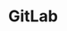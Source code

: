---
description: GitLab is a complete open-source DevOps platform, delivered as a single
  application, fundamentally changing the way Development, Security, and Ops teams
  collaborate and build software. From idea to production, GitLab helps teams improve
  cycle time from weeks to minutes, reduce development process costs and decrease
  time to market while increasing developer productivity.
layout: stand
logo: stands/gitlab/logo.png
new_this_year: "Since our last FOSDEM, we have had 12 major releases.\r\nSome of the\
  \ new features are: \r\n- Introducing new Integration Management\r\n- Opening up\
  \ 18 internal projects like the Dependency Proxy\r\n- Introducing accessibility\
  \ testing in GitLab\r\n- Building Meltano, an open-source platform for ELT pipelines\r\
  \n\r\nAnd more!\r\nMore details can be found here: https://about.gitlab.com/releases/categories/releases/\r\
  \nThe planning issue for FOSDEM: https://gitlab.com/gitlab-com/marketing/community-relations/contributor-program/general/-/issues/54"
showcase: "People visiting our stand will have the opportunity to meet GitLab members\
  \ and fellow Community members, discuss new features, address questions, issues,\
  \ or hang out.\r\nNo prior experience using GitLab is needed, and people who are\
  \ looking towards new contribution opportunities are more than welcome."
themes:
- Developer environment
title: GitLab
website: https://www.gitlab.com
show_on_overview: true
---